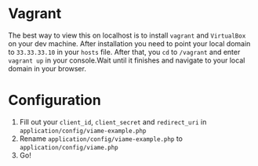 # Vagrant

 The best way to view this on localhost is to install `vagrant` and `VirtualBox` on your dev machine. After installation you need to point your local domain to `33.33.33.10` in your `hosts` file. After that, you `cd` to `/vagrant` and enter `vagrant up` in your console.Wait until it finishes and navigate to your local domain in your browser.

# Configuration

1.	Fill out your `client_id`, `client_secret` and `redirect_uri` in `application/config/viame-example.php`
2.	Rename `application/config/viame-example.php` to `application/config/viame.php`
3.	Go!